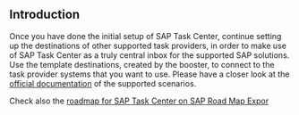 ## Introduction 

Once you have done the initial setup of SAP Task Center, continue setting up the destinations of other supported task providers, in order to make use of SAP Task Center as a truly central inbox for the supported SAP solutions. Use the template destinations, created by the booster, to connect to the task provider systems that you want to use. Please have a closer look at the [official documentation](https://help.sap.com/docs/TASK_CENTER/08cbda59b4954e93abb2ec85f1db399d/34707338cdf94faa9ff2a684b16a8a5f.html?version=Cloud) of the supported scenarios.

Check also the [roadmap for SAP Task Center on SAP Road Map Expor](https://roadmaps.sap.com/board?PRODUCT=73555000100800002171)